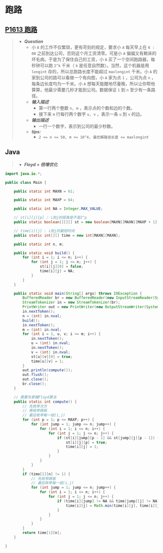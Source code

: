 # 跑路

## [P1613 跑路](https://www.luogu.com.cn/problem/P1613)

> - ***Question***
>   - 小 `A` 的工作不仅繁琐，更有苛刻的规定，要求小 `A` 每天早上在 `6 : 00` 之前到达公司，否则这个月工资清零。可是小 `A` 偏偏又有赖床的坏毛病。于是为了保住自己的工资，小 `A` 买了一个空间跑路器，每秒钟可以跑 `2^k` 千米（ `k` 是任意自然数）。当然，这个机器是用 `longint` 存的，所以总跑路长度不能超过 `maxlongint` 千米。小 `A` 的家到公司的路可以看做一个有向图，小 `A` 家为点 `1` ，公司为点 `n` ，每条边长度均为一千米。小 `A` 想每天能醒地尽量晚，所以让你帮他算算，他最少需要几秒才能到公司。数据保证 `1` 到 `n` 至少有一条路径。
>   - ***输入描述***
>     - 第一行两个整数 `n, m` ，表示点的个数和边的个数。
>     - 接下来 `m` 行每行两个数字 `u, v` ，表示一条 `u` 到 `v` 的边。
>   - ***输出描述***
>     - 一行一个数字，表示到公司的最少秒数。
>   - ***tips:***
>     - `2 <= n <= 50, m <= 10^4, 最优解路径长度 <= maxlongint`

## Java

> - ***Floyd + 倍增优化***

```java
import java.io.*;

public class Main {

    public static int MAXN = 61;

    public static int MAXP = 64;

    public static int NA = Integer.MAX_VALUE;

    // st[i][j][p] : i到j的距离是不是2^p
    public static boolean[][][] st = new boolean[MAXN][MAXN][MAXP + 1];

    // time[i][j] : i到j的最短时间
    public static int[][] time = new int[MAXN][MAXN];

    public static int n, m;

    public static void build() {
        for (int i = 1; i <= n; i++) {
            for (int j = 1; j <= n; j++) {
                st[i][j][0] = false;
                time[i][j] = NA;
            }
        }
    }

    public static void main(String[] args) throws IOException {
        BufferedReader br = new BufferedReader(new InputStreamReader(System.in));
        StreamTokenizer in = new StreamTokenizer(br);
        PrintWriter out = new PrintWriter(new OutputStreamWriter(System.out));
        in.nextToken();
        n = (int) in.nval;
        build();
        in.nextToken();
        m = (int) in.nval;
        for (int i = 1, u, v; i <= m; i++) {
            in.nextToken();
            u = (int) in.nval;
            in.nextToken();
            v = (int) in.nval;
            st[u][v][0] = true;
            time[u][v] = 1;
        }
        out.println(compute());
        out.flush();
        out.close();
        br.close();
    }

    // 需要先掌握Floyd算法
    public static int compute() {
        // 先枚举次方
        // 再枚举跳板
        // 最后枚举每一组(i,j)
        for (int p = 1; p <= MAXP; p++) {
            for (int jump = 1; jump <= n; jump++) {
                for (int i = 1; i <= n; i++) {
                    for (int j = 1; j <= n; j++) {
                        if (st[i][jump][p - 1] && st[jump][j][p - 1]) {
                            st[i][j][p] = true;
                            time[i][j] = 1;
                        }
                    }
                }
            }
        }
        if (time[1][n] != 1) {
            // 先枚举跳板
            // 最后枚举每一组(i,j)
            for (int jump = 1; jump <= n; jump++) {
                for (int i = 1; i <= n; i++) {
                    for (int j = 1; j <= n; j++) {
                        if (time[i][jump] != NA && time[jump][j] != NA) {
                            time[i][j] = Math.min(time[i][j], time[i][jump] + time[jump][j]);
                        }
                    }
                }
            }
        }
        return time[1][n];
    }

}
```
